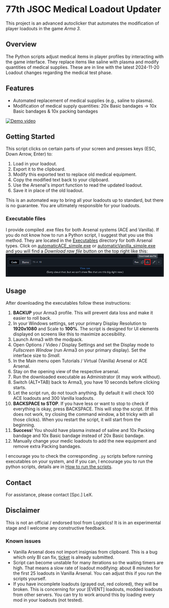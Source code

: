 # 77th JSOC Medical Loadout Updater

This project is an advanced autoclicker that automates the modification of player loadouts in the game *Arma 3*. 

## Overview

The Python scripts adjust medical items in player profiles by interacting with the game interface. They replace items like saline with plasma and modify quantities of medical supplies.
These are in line with the latest 2024-11-20 Loadout changes regarding the medical test phase. 

## Features

- Automated replacement of medical supplies (e.g., saline to plasma).
- Modification of medical supply quantities: 20x Basic bandages -> 10x Basic bandages & 10x packing bandages

[![Demo video](https://img.youtube.com/vi/ZadszQcT48A/0.jpg)](https://www.youtube.com/watch?v=ZadszQcT48A)

## Getting Started

This script clicks on certain parts of your screen and presses keys (ESC, Down Arrow, Enter) to:
1. Load in your loadout.
2. Export it to the clipboard.
3. Modify this exported text to replace old medical equipment.
4. Copy the modified text back to your clipboard.
5. Use the Arsenal's import function to read the updated loadout.
6. Save it in place of the old loadout.

This is an automated way to bring all your loadouts up to standard, but there is no guarantee.
You are ultimately responsible for your loadouts.

### Executable files

I provide compiled .exe files for both Arsenal systems (ACE and Vanilla). 
If you do not know how to run a Python script, I suggest that you use this method.
They are located in the [Executables](./Executables/) directory for both Arsenal types.
Click on [automaticACE_simple.exe](./Executables/automaticACE_simple.exe) or [automaticVanilla_simple.exe](./Executables/automaticVanilla_simple.exe) and you will find a _Download raw file_ button on the top right like this:
![Download button](./Pictures/downloadButton.png) 


## Usage

After downloading the executables follow these instructions:
1. **BACKUP** your Arma3 profile. This will prevent data loss and make it easier to roll back.
2. In your Windows settings, set your primary Display Resolution to **1920x1080** and Scale to **100%**. The script is designed for UI elements displayed on screens like this to maximize accesibility.
3. Launch Arma3 with the modpack.
4. Open Options / Video / Display Settings and set the Display mode to _Fullscreen Window_ (run Arma3 on your primary display). Set the interface size to _Small_.
5. In the Main menu open Tutorials / Virtual (Vanilla) Arsenal or ACE Arsenal.
6. Stay on the opening view of the respective arsenal.
7. Run the downloaded executable as Administrator (it may work without).
8. Switch (ALT+TAB) back to Arma3, you have 10 seconds before clicking starts.
9. Let the script run, do not touch anything. By default it will check 100 ACE loadouts and 300 Vanilla loadouts.
11. **BACKSPACE to STOP**. If you have less or want to stop to check if everything is okay, press BACKSPACE. This will stop the script. (If this does not work, try closing the command window, a bit tricky with all those clicks). When you restart the script, it will start from the beginning. 
12. **Success**! You should have plasma instead of saline and 10x Packing bandage and 10x Basic bandage instead of 20x Basic bandage.
13. Manually change your medic loadouts to add the new equipment and remove extra Packing bandages. 

I encourage you to check the corresponding `.py` scripts before running executables on your system, and if you can, I encourage you to run the python scripts, details are in [How to run the scripts](./scriptREADME.md).

## Contact

For assistance, please contact [Spc.] LeX.

## Disclaimer

This is not an official / endorsed tool from Logistics!
It is in an experimental stage and I welcome any constructive feedback. 

### Known issues

* Vanilla Arsenal does not import insignias from clipboard. This is a bug which only BI can fix, [ticket](https://feedback.bistudio.com/T186642) is already submitted.
* Script can become unstable for many iterations so the waiting timers are high. That means a slow rate of loadout modifying: about 8 minutes for the first 25 loadouts in Vanilla Arsenal. You can adjust this if you run the scripts yourself.
* If you have incomplete loadouts (grayed out, red colored), they will be broken. This is concerning for your [EVENT] loadouts, modded loadouts from other servers. You can try to work around this by loading every mod in your loadouts (not tested).